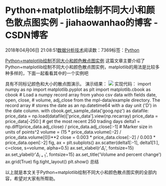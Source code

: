 
# Python+matplotlib绘制不同大小和颜色散点图实例 - jiahaowanhao的博客 - CSDN博客


2018年04月06日 21:08:51[数据分析技术](https://me.csdn.net/jiahaowanhao)阅读数：7369标签：[Python																](https://so.csdn.net/so/search/s.do?q=Python&t=blog)


[Python+matplotlib绘制不同大小和颜色散点图实例](http://cda.pinggu.org/view/25195.html)
这篇文章主要介绍了Python+matplotlib绘制不同大小和颜色散点图实例，matplotlib的用法是比较多种多样的，下面一起看看其中的一个实例吧

具有不同标记颜色和大小的散点图演示。
演示结果：
![](http://files.jb51.net/file_images/article/201801/2018119164847066.png?2018019164856)
实现代码：
import numpy as np
import matplotlib.pyplot as plt
import matplotlib.cbook as cbook
\# Load a numpy record array from yahoo csv data with fields date, open, close,
\# volume, adj_close from the mpl-data/example directory. The record array
\# stores the date as an np.datetime64 with a day unit ('D') in the date column.
with cbook.get_sample_data('goog.npz') as datafile:
price_data = np.load(datafile)['price_data'].view(np.recarray)
price_data = price_data[-250:] \# get the most recent 250 trading days
delta1 = np.diff(price_data.adj_close) / price_data.adj_close[:-1]
\# Marker size in units of points^2
volume = (15 * price_data.volume[:-2] / price_data.volume[0])**2
close = 0.003 * price_data.close[:-2] / 0.003 * price_data.open[:-2]
fig, ax = plt.subplots()
ax.scatter(delta1[:-1], delta1[1:], c=close, s=volume, alpha=0.5)
ax.set_xlabel(r'$\Delta_i$', fontsize=15)
ax.set_ylabel(r'$\Delta_{i+1}$', fontsize=15)
ax.set_title('Volume and percent change')
ax.grid(True)
fig.tight_layout()
plt.show()
总结

以上就是本文关于Python+matplotlib绘制不同大小和颜色散点图实例的全部内容，希望对大家有所帮助。

